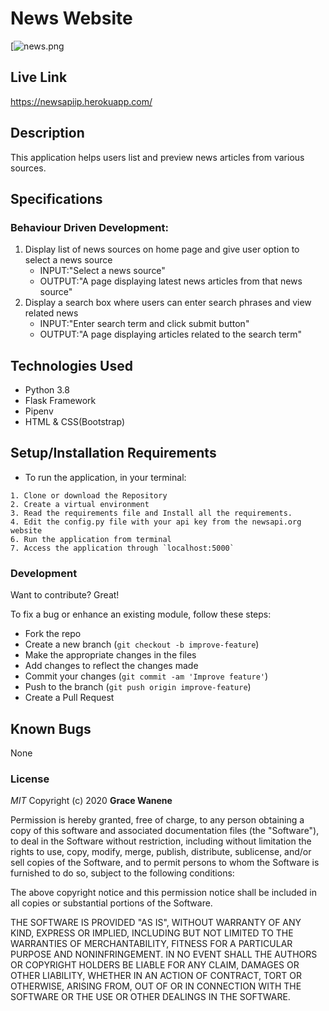 # News Website

[![news.png](https://i.ibb.co/jRTdRM3/news-site.png)

## Live Link
https://newsapiip.herokuapp.com/

## Description
This application helps users list and preview news articles from various sources.
## Specifications

### Behaviour Driven Development:

1. Display list of news sources on home page and give user option to select a news source
   - INPUT:"Select a news source"
   - OUTPUT:"A page displaying latest news articles from that news source" 
2. Display a search box where users can enter search phrases and view related news
   - INPUT:"Enter search term and click submit button"
   - OUTPUT:"A page displaying articles related to the search term"


## Technologies Used

- Python 3.8
- Flask Framework
- Pipenv
- HTML & CSS(Bootstrap)

## Setup/Installation Requirements
   * To run the application, in your terminal:

    1. Clone or download the Repository
    2. Create a virtual environment
    3. Read the requirements file and Install all the requirements.
    4. Edit the config.py file with your api key from the newsapi.org website
    6. Run the application from terminal
    7. Access the application through `localhost:5000`

	
### Development

Want to contribute? Great!

To fix a bug or enhance an existing module, follow these steps:

- Fork the repo
- Create a new branch (`git checkout -b improve-feature`)
- Make the appropriate changes in the files
- Add changes to reflect the changes made
- Commit your changes (`git commit -am 'Improve feature'`)
- Push to the branch (`git push origin improve-feature`)
- Create a Pull Request 

## Known Bugs
None


### License

*MIT*
Copyright (c) 2020 **Grace Wanene**

Permission is hereby granted, free of charge, to any person obtaining a copy of this software and associated documentation files (the "Software"), to deal in the Software without restriction, including without limitation the rights to use, copy, modify, merge, publish, distribute, sublicense, and/or sell copies of the Software, and to permit persons to whom the Software is furnished to do so, subject to the following conditions:

The above copyright notice and this permission notice shall be included in all copies or substantial portions of the Software.

THE SOFTWARE IS PROVIDED "AS IS", WITHOUT WARRANTY OF ANY KIND, EXPRESS OR IMPLIED, INCLUDING BUT NOT LIMITED TO THE WARRANTIES OF MERCHANTABILITY, FITNESS FOR A PARTICULAR PURPOSE AND NONINFRINGEMENT. IN NO EVENT SHALL THE AUTHORS OR COPYRIGHT HOLDERS BE LIABLE FOR ANY CLAIM, DAMAGES OR OTHER LIABILITY, WHETHER IN AN ACTION OF CONTRACT, TORT OR OTHERWISE, ARISING FROM, OUT OF OR IN CONNECTION WITH THE SOFTWARE OR THE USE OR OTHER DEALINGS IN THE SOFTWARE.
